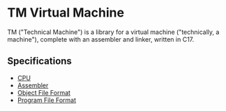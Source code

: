 # TM Virtual Machine
TM ("Technical Machine") is a library for a virtual machine ("technically, a machine"), complete with an assembler and linker, written in C17.

## Specifications

- [CPU](docs/TM.CPU.Spec.md)
- [Assembler](docs/TM.ASM.Spec.md)
- [Object File Format](docs/TM.Object.Spec.md)
- [Program File Format](docs/TM.Program.Spec.md)
